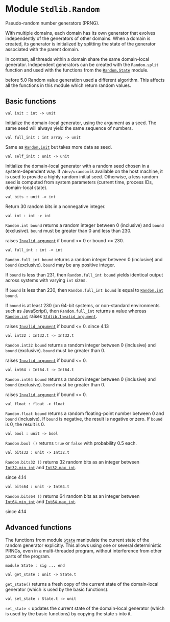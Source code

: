 
# Module `Stdlib.Random`

Pseudo-random number generators (PRNG).

With multiple domains, each domain has its own generator that evolves independently of the generators of other domains. When a domain is created, its generator is initialized by splitting the state of the generator associated with the parent domain.

In contrast, all threads within a domain share the same domain-local generator. Independent generators can be created with the `Random.split` function and used with the functions from the [`Random.State`](./Stdlib-Random-State.md) module.

before 5.0 Random value generation used a different algorithm. This affects all the functions in this module which return random values.

## Basic functions

```
val init : int -> unit
```
Initialize the domain-local generator, using the argument as a seed. The same seed will always yield the same sequence of numbers.

```
val full_init : int array -> unit
```
Same as [`Random.init`](./#val-init) but takes more data as seed.

```
val self_init : unit -> unit
```
Initialize the domain-local generator with a random seed chosen in a system-dependent way. If `/dev/urandom` is available on the host machine, it is used to provide a highly random initial seed. Otherwise, a less random seed is computed from system parameters (current time, process IDs, domain-local state).

```
val bits : unit -> int
```
Return 30 random bits in a nonnegative integer.

```
val int : int -> int
```
`Random.int bound` returns a random integer between 0 (inclusive) and `bound` (exclusive). `bound` must be greater than 0 and less than 230.

raises [`Invalid_argument`](./Stdlib.md#exception-Invalid_argument) if bound \<= 0 or bound \>= 230.
```
val full_int : int -> int
```
`Random.full_int bound` returns a random integer between 0 (inclusive) and `bound` (exclusive). `bound` may be any positive integer.

If `bound` is less than 231, then `Random.full_int bound` yields identical output across systems with varying `int` sizes.

If `bound` is less than 230, then `Random.full_int bound` is equal to [`Random.int`](./#val-int)` bound`.

If `bound` is at least 230 (on 64-bit systems, or non-standard environments such as JavaScript), then `Random.full_int` returns a value whereas [`Random.int`](./#val-int) raises [`Stdlib.Invalid_argument`](./Stdlib.md#exception-Invalid_argument).

raises [`Invalid_argument`](./Stdlib.md#exception-Invalid_argument) if bound \<= 0.
since 4.13
```
val int32 : Int32.t -> Int32.t
```
`Random.int32 bound` returns a random integer between 0 (inclusive) and `bound` (exclusive). `bound` must be greater than 0.

raises [`Invalid_argument`](./Stdlib.md#exception-Invalid_argument) if bound \<= 0.
```
val int64 : Int64.t -> Int64.t
```
`Random.int64 bound` returns a random integer between 0 (inclusive) and `bound` (exclusive). `bound` must be greater than 0.

raises [`Invalid_argument`](./Stdlib.md#exception-Invalid_argument) if bound \<= 0.
```
val float : float -> float
```
`Random.float bound` returns a random floating-point number between 0 and `bound` (inclusive). If `bound` is negative, the result is negative or zero. If `bound` is 0, the result is 0.

```
val bool : unit -> bool
```
`Random.bool ()` returns `true` or `false` with probability 0.5 each.

```
val bits32 : unit -> Int32.t
```
`Random.bits32 ()` returns 32 random bits as an integer between [`Int32.min_int`](./Stdlib-Int32.md#val-min_int) and [`Int32.max_int`](./Stdlib-Int32.md#val-max_int).

since 4.14
```
val bits64 : unit -> Int64.t
```
`Random.bits64 ()` returns 64 random bits as an integer between [`Int64.min_int`](./Stdlib-Int64.md#val-min_int) and [`Int64.max_int`](./Stdlib-Int64.md#val-max_int).

since 4.14

## Advanced functions

The functions from module [`State`](./Stdlib-Random-State.md) manipulate the current state of the random generator explicitly. This allows using one or several deterministic PRNGs, even in a multi-threaded program, without interference from other parts of the program.

```
module State : sig ... end
```
```
val get_state : unit -> State.t
```
`get_state()` returns a fresh copy of the current state of the domain-local generator (which is used by the basic functions).

```
val set_state : State.t -> unit
```
`set_state s` updates the current state of the domain-local generator (which is used by the basic functions) by copying the state `s` into it.
